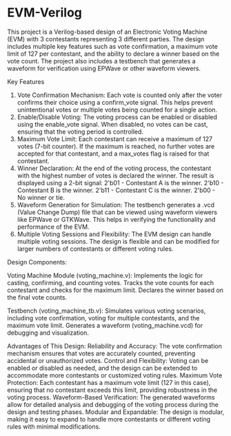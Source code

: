 # EVM-Verilog
This project is a Verilog-based design of an Electronic Voting Machine (EVM) with 3 contestants representing 3 different parties. The design includes multiple key features such as vote confirmation, a maximum vote limit of 127 per contestant, and the ability to declare a winner based on the vote count. The project also includes a testbench that generates a waveform for verification using EPWave or other waveform viewers.

Key Features
1. Vote Confirmation Mechanism:
Each vote is counted only after the voter confirms their choice using a confirm_vote signal. This helps prevent unintentional votes or multiple votes being counted for a single action.
2. Enable/Disable Voting:
The voting process can be enabled or disabled using the enable_vote signal. When disabled, no votes can be cast, ensuring that the voting period is controlled.
3. Maximum Vote Limit:
Each contestant can receive a maximum of 127 votes (7-bit counter). If the maximum is reached, no further votes are accepted for that contestant, and a max_votes flag is raised for that contestant.
4. Winner Declaration:
At the end of the voting process, the contestant with the highest number of votes is declared the winner. The result is displayed using a 2-bit signal:
2'b01 - Contestant A is the winner.
2'b10 - Contestant B is the winner.
2'b11 - Contestant C is the winner.
2'b00 - No winner or tie.
5. Waveform Generation for Simulation:
The testbench generates a .vcd (Value Change Dump) file that can be viewed using waveform viewers like EPWave or GTKWave. This helps in verifying the functionality and performance of the EVM.
6. Multiple Voting Sessions and Flexibility:
The EVM design can handle multiple voting sessions. The design is flexible and can be modified for larger numbers of contestants or different voting rules.


Design Components:

Voting Machine Module (voting_machine.v):
Implements the logic for casting, confirming, and counting votes.
Tracks the vote counts for each contestant and checks for the maximum limit.
Declares the winner based on the final vote counts.

Testbench (voting_machine_tb.v):
Simulates various voting scenarios, including vote confirmation, voting for multiple contestants, and the maximum vote limit.
Generates a waveform (voting_machine.vcd) for debugging and visualization.


Advantages of This Design:
Reliability and Accuracy: The vote confirmation mechanism ensures that votes are accurately counted, preventing accidental or unauthorized votes.
Control and Flexibility: Voting can be enabled or disabled as needed, and the design can be extended to accommodate more contestants or customized voting rules.
Maximum Vote Protection: Each contestant has a maximum vote limit (127 in this case), ensuring that no contestant exceeds this limit, providing robustness in the voting process.
Waveform-Based Verification: The generated waveforms allow for detailed analysis and debugging of the voting process during the design and testing phases.
Modular and Expandable: The design is modular, making it easy to expand to handle more contestants or different voting rules with minimal modifications.
